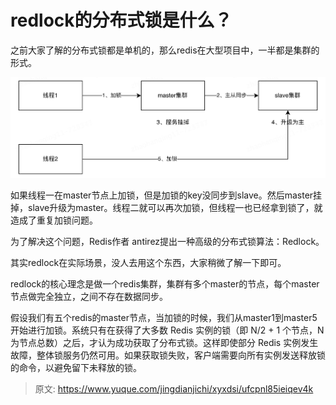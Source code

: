 # redlock的分布式锁是什么？

之前大家了解的分布式锁都是单机的，那么redis在大型项目中，一半都是集群的形式。

![1728547196748-3c0ad1d2-7a85-4d77-b681-46ea3c94a9af.png](./img/ZexMGp6vRLafzW4r/1728547196748-3c0ad1d2-7a85-4d77-b681-46ea3c94a9af-905347.png)

如果线程一在master节点上加锁，但是加锁的key没同步到slave。然后master挂掉，slave升级为master。线程二就可以再次加锁，但线程一也已经拿到锁了，就造成了重复加锁问题。

为了解决这个问题，Redis作者 antirez提出一种高级的分布式锁算法：Redlock。

其实redlock在实际场景，没人去用这个东西，大家稍微了解一下即可。

redlock的核心理念是做一个redis集群，集群有多个master的节点，每个master节点做完全独立，之间不存在数据同步。

假设我们有五个redis的master节点，当加锁的时候，我们从master1到master5开始进行加锁。系统只有在获得了大多数 Redis 实例的锁（即 N/2 + 1 个节点，N 为节点总数）之后，才认为成功获取了分布式锁。这样即使部分 Redis 实例发生故障，整体锁服务仍然可用。如果获取锁失败，客户端需要向所有实例发送释放锁的命令，以避免留下未释放的锁。



> 原文: <https://www.yuque.com/jingdianjichi/xyxdsi/ufcpnl85ieiqev4k>